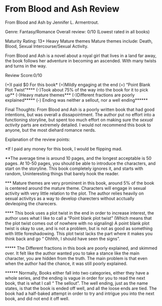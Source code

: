 # From Blood and Ash Review


From Blood and Ash by 
Jennifer L. Armentrout.

Genre: Fantasy/Romance
Overall review: 0/10 
(Lowest rated in all books)


Maturity Rating: 13+ Heavy Mature themes 
Mature themes include: Death, Blood, Sexual Intercourse/Sexual Activity.


From Blood and Ash is a novel about a royal girl that lives in a land far away, the book follows her adventure in becoming an ascended. With many twists and turns in the way. 

Review Score:0/10

(+)I paid $0 For this book*
(=)Mildly engaging at the end
(=) “Point Blank Plot Twist”****
(-)Took about 75% of the way into the book for it to pick up**
(-)Heavy mature themes***
(-)Different fractions are poorly explained*****
(-) Ending was neither a sellout, nor a well ending******


Final Thoughts:
From Blood and Ash is a poorly written book that had good intentions, but was overall a dissapointment. The author put no effort into a functioning storyline, but spent too much effort on making sure the *sexual activity* parts are extremely detailed. I would not recommend this book to anyone, but the most diehard romance nerds. 



Explanation of the review points:



*If I paid any money for this book, I would be flipping mad.

**The average time is around 10 pages, and the longest acceptable is 50 pages. At 10-50 pages, you should be able to introduce the characters, and start on the storyline. This book completely ignores it, and starts with random, Uninteresting things that barely hook the reader. 

*** Mature themes are very prominent in this book, around 5% of the book is centered around the mature theme. Characters will engage in sexual activity with very little relation to the plot. The author relies heavily on sexual activitys as a way to develop charecters without acctually devleoping the charecers. 

**** This book uses a plot twist in the end in order to increase interest, the author uses what I like to call a “Point blank plot twist” (Which means that the plot twist comes out of nowhere with no signaling) A point blank plot twist is okay to use, and is not a problem, but is not as good as something with little foreshadowing. This plot twist lacks the part where it makes you think back and go “ Ohhhh, I should have seen the signs”. 

***** The Different fractions in this book are poorly explained, and skimmed over. It felt like the author wanted you to take a stance like the main character, you are hidden from the truth. The main problem is that even when the author had the chance, it was still poorly explained. 

****** Normally, Books either fall into two categories, either they have a whole series, and the ending is vague in order for you to read the next book, that is what I call “ The sellout”. The well ending, just as the name states, is that the book is ended off well, and all the loose ends are tied. The book had a half-baked attempt in order to try and intrigue you into the next book, and did not end it off well. 
